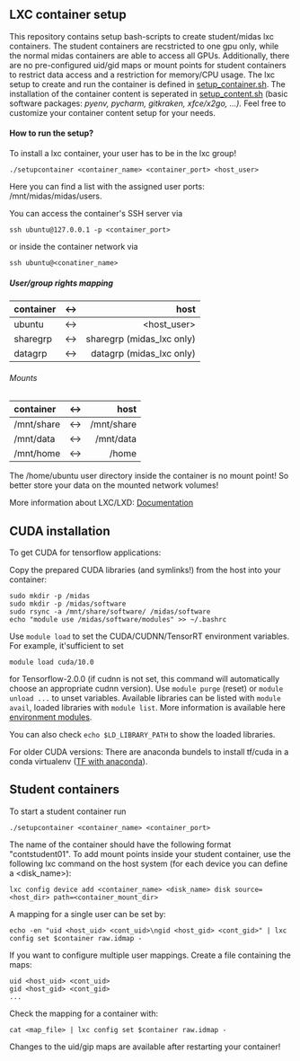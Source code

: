 LXC container setup
-------------------

This repository contains setup bash-scripts to create student/midas lxc containers. The student containers are recstricted to one gpu only, while the normal midas containers are able to access all GPUs. Additionally, there are no pre-configured uid/gid maps or mount points for student containers to restrict data access and a restriction for memory/CPU usage. The lxc setup to create and run the container is defined in [setup_container.sh](https://github.com/lab-midas/lxc/blob/master/midas_lxc/setup_container.sh). The installation of the container content is seperated in [setup_content.sh](https://github.com/lab-midas/lxc/blob/master/midas_lxc/setup_content.sh) (basic software packages: *pyenv, pycharm, gitkraken, xfce/x2go, ...).* Feel free to customize your container content setup for your needs. 


#### How to run the setup?
To install a lxc container, your user has to be in the lxc group!

    ./setupcontainer <container_name> <container_port> <host_user>

Here you can find a list with the assigned user ports: /mnt/midas/midas/users.

You can access the container's SSH server via

    ssh ubuntu@127.0.0.1 -p <container_port>

or inside the container network via

    ssh ubuntu@<conatiner_name>

##### User/group rights mapping
| container| <-> | host                      |
|:---------|:---:|--------------------------:|
| ubuntu   | <-> | <host_user>               |
| sharegrp | <-> | sharegrp (midas_lxc only) |
| datagrp  | <-> | datagrp (midas_lxc only)  |

###### Mounts
| container| <-> | host                      |
|:---------|:---:|--------------------------:|
| /mnt/share | <-> | /mnt/share    |
| /mnt/data  | <-> | /mnt/data     |
| /mnt/home  | <-> | /home         |

The /home/ubuntu user directory inside the container is no mount point!
So better store your data on the mounted network volumes!

More information about LXC/LXD: [Documentation](https://lxd.readthedocs.io/en/latest/)
 
CUDA installation
-----------------
To get CUDA for tensorflow applications:

Copy the prepared CUDA libraries (and symlinks!) from the host into your container:

    sudo mkdir -p /midas
    sudo mkdir -p /midas/software
    sudo rsync -a /mnt/share/software/ /midas/software
    echo "module use /midas/software/modules" >> ~/.bashrc
    
Use `module load` to set the CUDA/CUDNN/TensorRT environment variables. For example,
it'sufficient to set 

    module load cuda/10.0
   
for Tensorflow-2.0.0 (if cudnn is not set, this command will automatically choose an appropriate cudnn version). 
Use `module purge` (reset) or `module unload ...` to unset variables.
Available libraries can be listed with `module avail`, loaded libraries with `module list`.
More information is available here [environment modules](http://modules.sourceforge.net/).

You can also check `echo $LD_LIBRARY_PATH` to show the loaded libraries. 

For older CUDA versions: There are anaconda bundels to install tf/cuda in a conda virtualenv 
([TF with anaconda](https://docs.anaconda.com/anaconda/user-guide/tasks/tensorflow/)).

Student containers
------------------
To start a student container run

    ./setupcontainer <container_name> <container_port>

The name of the container should have the following format "contstudent01".
To add mount points inside your student container, use the following lxc command on the host system (for each device you can define a <disk_name>):

    lxc config device add <container_name> <disk_name> disk source=<host_dir> path=<container_mount_dir>

A mapping for a single user can be set by:

    echo -en "uid <host_uid> <cont_uid>\ngid <host_gid> <cont_gid>" | lxc config set $container raw.idmap -

If you want to configure multiple user mappings. Create a file containing the maps:
    
    uid <host_uid> <cont_uid>
    gid <host_gid> <cont_gid>
    ...

Check the mapping for a container with:

    cat <map_file> | lxc config set $container raw.idmap -
    
Changes to the uid/gip maps are available after restarting your container!

